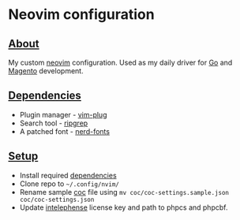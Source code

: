 # Neovim configuration

## [About](#about)

My custom [neovim](https://github.com/neovim/neovim) configuration. Used as my
daily driver for [Go](https://go.dev/) and 
[Magento](https://github.com/magento) development.

## [Dependencies](#dependencies)

* Plugin manager - [vim-plug](https://github.com/junegunn/vim-plug)
* Search tool - [ripgrep](https://github.com/BurntSushi/ripgrep)
* A patched font - [nerd-fonts](https://github.com/romkatv/nerd-fonts)

## [Setup](#setup)

* Install required [dependencies](#dependencies)
* Clone repo to `~/.config/nvim/`
* Rename sample [coc](https://github.com/neoclide/coc.nvim) file using
`mv coc/coc-settings.sample.json coc/coc-settings.json`
* Update [intelephense](https://intelephense.com/) license key and path to
phpcs and phpcbf.
